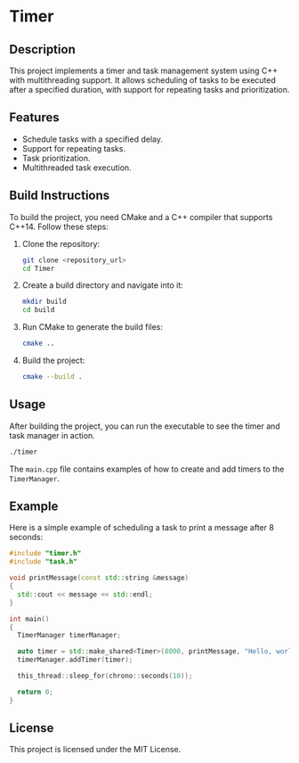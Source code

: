 # Timer

## Description
This project implements a timer and task management system using C++ with multithreading support. It allows scheduling of tasks to be executed after a specified duration, with support for repeating tasks and prioritization.

## Features
- Schedule tasks with a specified delay.
- Support for repeating tasks.
- Task prioritization.
- Multithreaded task execution.

## Build Instructions
To build the project, you need CMake and a C++ compiler that supports C++14. Follow these steps:

1. Clone the repository:
   ```sh
   git clone <repository_url>
   cd Timer
   ```

2. Create a build directory and navigate into it:
   ```sh
   mkdir build
   cd build
   ```

3. Run CMake to generate the build files:
   ```sh
   cmake ..
   ```

4. Build the project:
   ```sh
   cmake --build .
   ```

## Usage
After building the project, you can run the executable to see the timer and task manager in action.

```sh
./timer
```

The `main.cpp` file contains examples of how to create and add timers to the `TimerManager`.

## Example
Here is a simple example of scheduling a task to print a message after 8 seconds:

```cpp
#include "timer.h"
#include "task.h"

void printMessage(const std::string &message)
{
  std::cout << message << std::endl;
}

int main()
{
  TimerManager timerManager;

  auto timer = std::make_shared<Timer>(8000, printMessage, "Hello, world!");
  timerManager.addTimer(timer);

  this_thread::sleep_for(chrono::seconds(10));

  return 0;
}
```

## License
This project is licensed under the MIT License.
